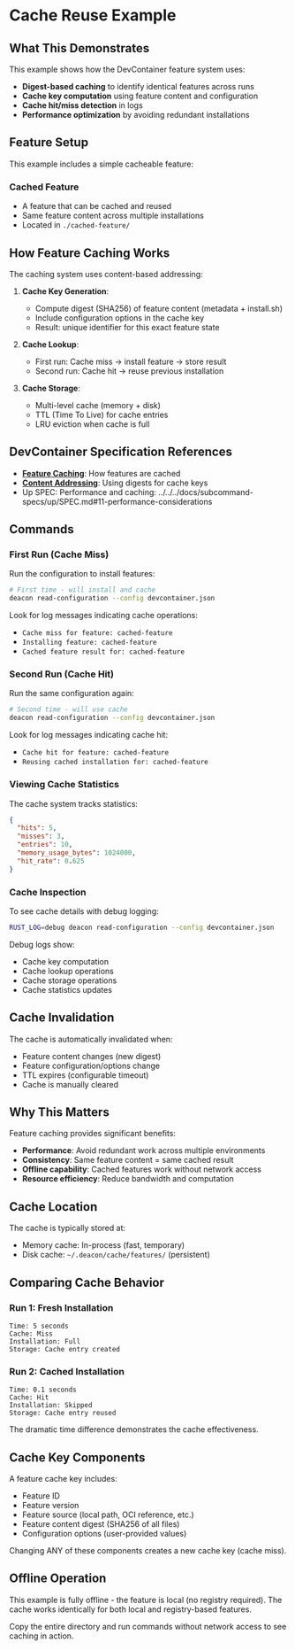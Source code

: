 # Cache Reuse Example

## What This Demonstrates

This example shows how the DevContainer feature system uses:
- **Digest-based caching** to identify identical features across runs
- **Cache key computation** using feature content and configuration
- **Cache hit/miss detection** in logs
- **Performance optimization** by avoiding redundant installations

## Feature Setup

This example includes a simple cacheable feature:

### Cached Feature
- A feature that can be cached and reused
- Same feature content across multiple installations
- Located in `./cached-feature/`

## How Feature Caching Works

The caching system uses content-based addressing:

1. **Cache Key Generation**:
   - Compute digest (SHA256) of feature content (metadata + install.sh)
   - Include configuration options in the cache key
   - Result: unique identifier for this exact feature state

2. **Cache Lookup**:
   - First run: Cache miss → install feature → store result
   - Second run: Cache hit → reuse previous installation

3. **Cache Storage**:
   - Multi-level cache (memory + disk)
   - TTL (Time To Live) for cache entries
   - LRU eviction when cache is full

## DevContainer Specification References

- **[Feature Caching](https://containers.dev/implementors/spec/#caching)**: How features are cached
- **[Content Addressing](https://containers.dev/implementors/spec/#feature-resolution)**: Using digests for cache keys
- Up SPEC: Performance and caching: ../../../docs/subcommand-specs/up/SPEC.md#11-performance-considerations

## Commands

### First Run (Cache Miss)

Run the configuration to install features:
```sh
# First time - will install and cache
deacon read-configuration --config devcontainer.json
```

Look for log messages indicating cache operations:
- `Cache miss for feature: cached-feature`
- `Installing feature: cached-feature`
- `Cached feature result for: cached-feature`

### Second Run (Cache Hit)

Run the same configuration again:
```sh
# Second time - will use cache
deacon read-configuration --config devcontainer.json
```

Look for log messages indicating cache hit:
- `Cache hit for feature: cached-feature`
- `Reusing cached installation for: cached-feature`

### Viewing Cache Statistics

The cache system tracks statistics:
```json
{
  "hits": 5,
  "misses": 3,
  "entries": 10,
  "memory_usage_bytes": 1024000,
  "hit_rate": 0.625
}
```

### Cache Inspection

To see cache details with debug logging:
```sh
RUST_LOG=debug deacon read-configuration --config devcontainer.json
```

Debug logs show:
- Cache key computation
- Cache lookup operations
- Cache storage operations
- Cache statistics updates

## Cache Invalidation

The cache is automatically invalidated when:
- Feature content changes (new digest)
- Feature configuration/options change
- TTL expires (configurable timeout)
- Cache is manually cleared

## Why This Matters

Feature caching provides significant benefits:
- **Performance**: Avoid redundant work across multiple environments
- **Consistency**: Same feature content = same cached result
- **Offline capability**: Cached features work without network access
- **Resource efficiency**: Reduce bandwidth and computation

## Cache Location

The cache is typically stored at:
- Memory cache: In-process (fast, temporary)
- Disk cache: `~/.deacon/cache/features/` (persistent)

## Comparing Cache Behavior

### Run 1: Fresh Installation
```
Time: 5 seconds
Cache: Miss
Installation: Full
Storage: Cache entry created
```

### Run 2: Cached Installation
```
Time: 0.1 seconds
Cache: Hit
Installation: Skipped
Storage: Cache entry reused
```

The dramatic time difference demonstrates the cache effectiveness.

## Cache Key Components

A feature cache key includes:
- Feature ID
- Feature version
- Feature source (local path, OCI reference, etc.)
- Feature content digest (SHA256 of all files)
- Configuration options (user-provided values)

Changing ANY of these components creates a new cache key (cache miss).

## Offline Operation

This example is fully offline - the feature is local (no registry required). The cache works identically for both local and registry-based features.

Copy the entire directory and run commands without network access to see caching in action.
